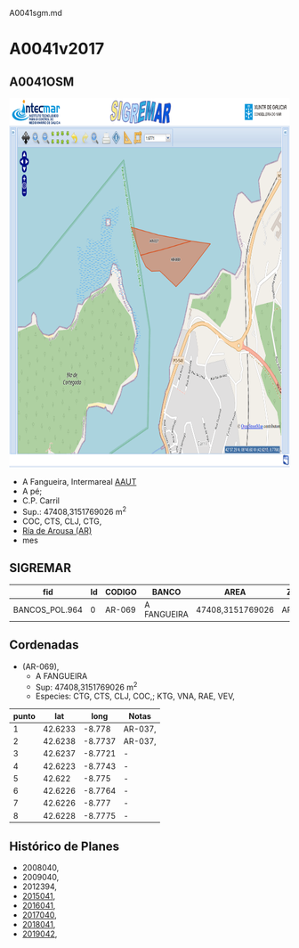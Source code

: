 A0041sgm.md

# A0041v2017

## A0041OSM

<img src="https://raw.githubusercontent.com/galirema/galirema-notas/gh-pages/en/pages/uploads/images/A0040_41OSM.png" alt="A0041OSM" width="824" height="663">


* A Fangueira, Intermareal [AAUT](ZonasDeProduccionAAUT.md)
* A pé;
* C.P. Carril
* Sup.: 47408,3151769026 m<sup>2</sup>
* COC, CTS, CLJ, CTG,
* [Ría de Arousa (AR)](zp-AR.md)
* mes


## SIGREMAR

|fid|Id|CODIGO|BANCO|AREA|ZONA|CONFRARIA|REXIMEN|MODALIDADE|PROVINCIA|ESP\_OBXET|ESP_SECUND|X|Y
|---|--|------|-----|----|----|---------|-------|----------|---------|---------|----------|-|-|
|BANCOS_POL.964|0|AR-069|A FANGUEIRA|47408,3151769026|AROUSA|CARRIL|AUTORIZACION|PE|PONTEVEDRA|CTG, CTS, CLJ, COC,|KTG, VNA, RAE, VEV,|518447.0|4718981.0|




## Cordenadas

* (AR-069),
	* A FANGUEIRA
	* Sup: 47408,3151769026 m<sup>2</sup>
	* Especies: CTG, CTS, CLJ, COC,; KTG, VNA, RAE, VEV,

|punto|lat|long|Notas|
|-----|---|----|-----|
|1|42.6233|-8.778|AR-037,|
|2|42.6238|-8.7737|AR-037,|
|3|42.6237|-8.7721|-|
|4|42.6223|-8.7743|-|
|5|42.622|-8.775|-|
|6|42.6226|-8.7764|-|
|7|42.6226|-8.777|-|
|8|42.6228|-8.7775|-|




## Histórico de Planes


+ 2008040,
+ 2009040,
+ 2012394,
+ [2015041](http://www.galiciamarineira.info/content/pexma2015AAUT041),
+ [2016041](http://www.galiciamarineira.info/content/pexma2016AAUT041),
+ [2017040](https://galirema.wikia.org/es/wiki/Pexma2017AAUT040),
+ [2018041](https://galirema.wikia.org/es/wiki/Pexma2018AAUT041),
+ [2019042](https://galirema.wikia.org/es/wiki/Pexma2019AAUT042),


